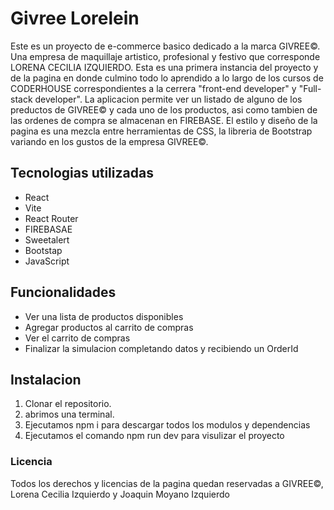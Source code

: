 # Givree Lorelein
Este es un proyecto de e-commerce basico dedicado a la marca GIVREE©.
Una empresa de maquillaje artistico, profesional y festivo que corresponde LORENA CECILIA IZQUIERDO.
Esta es una primera instancia del proyecto y de la pagina en donde culmino todo lo aprendido a lo largo de los cursos de CODERHOUSE correspondientes a la cerrera "front-end developer" y "Full-stack developer".
La aplicacion permite ver un listado de alguno de los preductos de GIVREE© y cada uno de los productos, asi como tambien de las ordenes de compra se almacenan en FIREBASE.
El estilo y diseño de la pagina es una mezcla entre herramientas de CSS, la libreria de Bootstrap variando en los gustos de la empresa GIVREE©.

## Tecnologias utilizadas
- React
- Vite
- React Router
- FIREBASAE
- Sweetalert
- Bootstap
- JavaScript

## Funcionalidades
- Ver una lista de productos disponibles
- Agregar productos al carrito de compras 
- Ver el carrito de compras
- Finalizar la simulacion completando datos y recibiendo un OrderId

## Instalacion
1. Clonar el repositorio.
2. abrimos una terminal.
3. Ejecutamos npm i para descargar todos los modulos y dependencias
4. Ejecutamos el comando npm run dev para visulizar el proyecto 


### Licencia
Todos los derechos y licencias de la pagina quedan reservadas a GIVREE©, Lorena Cecilia Izquierdo y Joaquin Moyano Izquierdo
